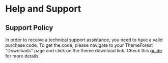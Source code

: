 # Help and Support

## Support Policy

In order to receive a technical support assistance, you need to have a valid purchase code. To get the code, please navigate to your ThemeForest "Downloads" page and click on the theme download link. Check this [guide](https://help.market.envato.com/hc/en-us/articles/202822600-Where-Is-My-Purchase-Code) for more details.
